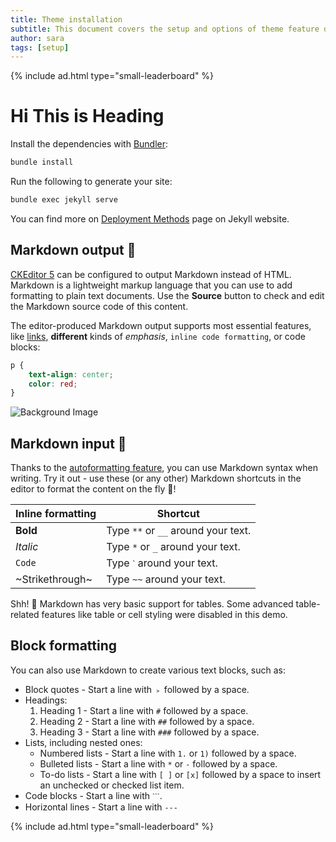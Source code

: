 ```yaml
---
title: Theme installation
subtitle: This document covers the setup and options of theme feature described in the doc title
author: sara
tags: [setup]
---
```



  {% include ad.html type="small-leaderboard" %}

# Hi This is Heading 

Install the dependencies with [Bundler](http://bundler.io/):

```bash
bundle install
```

Run the following to generate your site:
```bash
bundle exec jekyll serve
```

You can find more on [Deployment Methods](https://jekyllrb.com/docs/deployment-methods/) page on Jekyll website.

## Markdown output 🛫

[CKEditor 5](https://ckeditor.com/) can be configured to output Markdown instead of HTML. Markdown is a lightweight markup language that you can use to add formatting to plain text documents. Use the **Source** button to check and edit the Markdown source code of this content.

The editor-produced Markdown output supports most essential features, like [links](https://ckeditor.com/), **different** kinds of _emphasis_, `inline code formatting`, or code blocks:

```css
p {
    text-align: center;
    color: red;
}
```
<div class="uk-cover-container uk-height-medium uk-overflow-hidden uk-position-relative">
  <img src="your-image.jpg" alt="Background Image" uk-cover>
  <div class="uk-position-center uk-text-center uk-light">
    <!-- Your Ad Code Here -->
    <script async src="https://pagead2.googlesyndication.com/pagead/js/adsbygoogle.js?client=ca-pub-1291242080282540"
     crossorigin="anonymous"></script>
    <!-- Square (Responsive) -->
    <ins class="adsbygoogle"
         style="display:block"
         data-ad-client="ca-pub-1291242080282540"
         data-ad-slot="7663977887"
         data-ad-format="auto"
         data-full-width-responsive="true"></ins>
    <script>
         (adsbygoogle = window.adsbygoogle || []).push({});
    </script>
  </div>
</div>


## Markdown input 🛬

Thanks to the [autoformatting feature](https://ckeditor.com/docs/ckeditor5/latest/features/autoformat.html), you can use Markdown syntax when writing. Try it out - use these (or any other) Markdown shortcuts in the editor to format the content on the fly 🚀!

| Inline formatting | Shortcut |
| --- | --- |
| **Bold** | Type `**` or `__` around your text. |
| _Italic_ | Type `*` or `_` around your text. |
| `Code` | Type `ˋ` around your text. |
| ~Strikethrough~ | Type `~~` around your text. |

Shh! 🤫 Markdown has very basic support for tables. Some advanced table-related features like table or cell styling were disabled in this demo.

## Block formatting

You can also use Markdown to create various text blocks, such as:

*   Block quotes - Start a line with `﹥` followed by a space.
*   Headings:
    1.  Heading 1 - Start a line with `#` followed by a space.
    2.  Heading 2 - Start a line with `##` followed by a space.
    3.  Heading 3 - Start a line with `###` followed by a space.
*   Lists, including nested ones:
    *   Numbered lists - Start a line with `1.` or `1)` followed by a space.
    *   Bulleted lists - Start a line with `*` or `-` followed by a space.
    *   To-do lists - Start a line with `[ ]` or `[x]` followed by a space to insert an unchecked or checked list item.
*   Code blocks - Start a line with `ˋˋˋ`.
*   Horizontal lines - Start a line with `---`

{% include ad.html type="small-leaderboard" %}